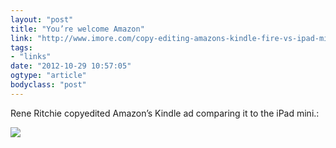 ```yaml
---
layout: "post"
title: "You’re welcome Amazon"
link: "http://www.imore.com/copy-editing-amazons-kindle-fire-vs-ipad-mini-ad"
tags: 
- "links"
date: "2012-10-29 10:57:05"
ogtype: "article"
bodyclass: "post"
---
```


Rene Ritchie copyedited Amazon’s Kindle ad comparing it to the iPad mini.:

![](http://cdn.rogerstringer.com/media/kindleipad.jpg)